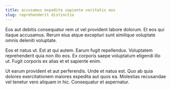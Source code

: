 ```yaml
---
title: accusamus expedita sapiente veritatis eos
slug: reprehenderit distinctio
---
```


Eos aut debitis consequatur rem ut vel provident labore dolorum. Et eos qui itaque accusamus. Rerum eius atque excepturi sunt similique voluptate omnis deleniti voluptate.

Eos et natus ut. Est at qui autem. Earum fugit repellendus. Voluptatem reprehenderit quia non illo eos. Ex corporis saepe voluptatum eligendi illo ut. Fugit corporis ex alias et et sapiente enim.

Ut earum provident et aut perferendis. Unde et natus est. Quo ab quia dolores exercitationem maiores expedita aut quos ea. Molestias recusandae vel tenetur vero aliquam in hic. Consequatur et aspernatur.
